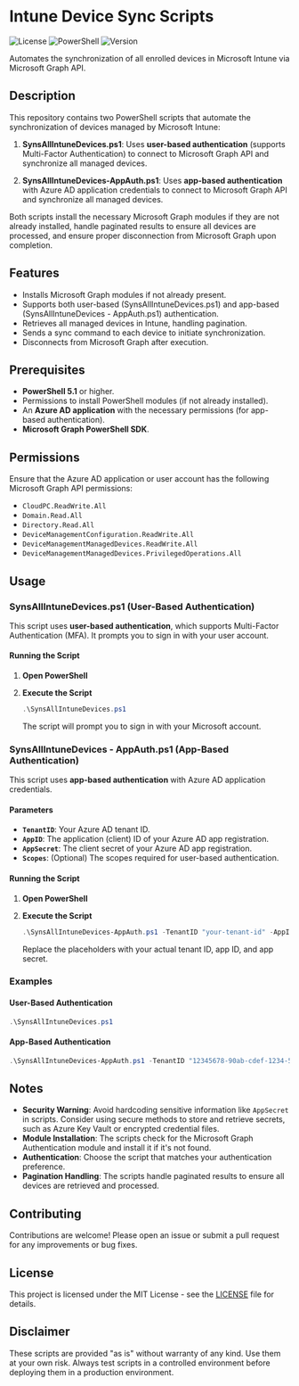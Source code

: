 # Intune Device Sync Scripts
![License](https://img.shields.io/badge/license-MIT-blue.svg)
![PowerShell](https://img.shields.io/badge/powershell-7.0%2B-blue.svg)
![Version](https://img.shields.io/badge/version-1.0.0-green.svg)

Automates the synchronization of all enrolled devices in Microsoft Intune via Microsoft Graph API.

## Description

This repository contains two PowerShell scripts that automate the synchronization of devices managed by Microsoft Intune:

1. **SynsAllIntuneDevices.ps1**: Uses **user-based authentication** (supports Multi-Factor Authentication) to connect to Microsoft Graph API and synchronize all managed devices.

2. **SynsAllIntuneDevices-AppAuth.ps1**: Uses **app-based authentication** with Azure AD application credentials to connect to Microsoft Graph API and synchronize all managed devices.

Both scripts install the necessary Microsoft Graph modules if they are not already installed, handle paginated results to ensure all devices are processed, and ensure proper disconnection from Microsoft Graph upon completion.

## Features

- Installs Microsoft Graph modules if not already present.
- Supports both user-based (SynsAllIntuneDevices.ps1) and app-based (SynsAllIntuneDevices - AppAuth.ps1) authentication.
- Retrieves all managed devices in Intune, handling pagination.
- Sends a sync command to each device to initiate synchronization.
- Disconnects from Microsoft Graph after execution.

## Prerequisites

- **PowerShell 5.1** or higher.
- Permissions to install PowerShell modules (if not already installed).
- An **Azure AD application** with the necessary permissions (for app-based authentication).
- **Microsoft Graph PowerShell SDK**.

## Permissions

Ensure that the Azure AD application or user account has the following Microsoft Graph API permissions:

- `CloudPC.ReadWrite.All`
- `Domain.Read.All`
- `Directory.Read.All`
- `DeviceManagementConfiguration.ReadWrite.All`
- `DeviceManagementManagedDevices.ReadWrite.All`
- `DeviceManagementManagedDevices.PrivilegedOperations.All`

## Usage

### SynsAllIntuneDevices.ps1 (User-Based Authentication)

This script uses **user-based authentication**, which supports Multi-Factor Authentication (MFA). It prompts you to sign in with your user account.

#### Running the Script

1. **Open PowerShell**

2. **Execute the Script**

   ```powershell
   .\SynsAllIntuneDevices.ps1
   ```

   The script will prompt you to sign in with your Microsoft account.

### SynsAllIntuneDevices - AppAuth.ps1 (App-Based Authentication)

This script uses **app-based authentication** with Azure AD application credentials.

#### Parameters

- **`TenantID`**: Your Azure AD tenant ID.
- **`AppID`**: The application (client) ID of your Azure AD app registration.
- **`AppSecret`**: The client secret of your Azure AD app registration.
- **`Scopes`**: (Optional) The scopes required for user-based authentication.

#### Running the Script

1. **Open PowerShell**

2. **Execute the Script**

   ```powershell
   .\SynsAllIntuneDevices-AppAuth.ps1 -TenantID "your-tenant-id" -AppID "your-app-id" -AppSecret "your-app-secret"
   ```

   Replace the placeholders with your actual tenant ID, app ID, and app secret.

### Examples

#### User-Based Authentication

```powershell
.\SynsAllIntuneDevices.ps1
```

#### App-Based Authentication

```powershell
.\SynsAllIntuneDevices-AppAuth.ps1 -TenantID "12345678-90ab-cdef-1234-567890abcdef" -AppID "abcdef12-3456-7890-abcd-ef1234567890" -AppSecret "your-app-secret"
```

## Notes

- **Security Warning**: Avoid hardcoding sensitive information like `AppSecret` in scripts. Consider using secure methods to store and retrieve secrets, such as Azure Key Vault or encrypted credential files.
- **Module Installation**: The scripts check for the Microsoft Graph Authentication module and install it if it's not found.
- **Authentication**: Choose the script that matches your authentication preference.
- **Pagination Handling**: The scripts handle paginated results to ensure all devices are retrieved and processed.

## Contributing

Contributions are welcome! Please open an issue or submit a pull request for any improvements or bug fixes.

## License

This project is licensed under the MIT License - see the [LICENSE](LICENSE) file for details.

## Disclaimer

These scripts are provided "as is" without warranty of any kind. Use them at your own risk. Always test scripts in a controlled environment before deploying them in a production environment.

